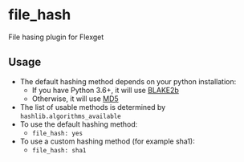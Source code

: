 # file_hash
File hasing plugin for Flexget

## Usage
- The default hashing method depends on your python installation:
  - If you have Python 3.6+, it will use [BLAKE2b](https://en.wikipedia.org/wiki/BLAKE_%28hash_function%29#BLAKE2)
  - Otherwise, it will use [MD5](https://en.wikipedia.org/wiki/MD5)
- The list of usable methods is determined by `hashlib.algorithms_available`
- To use the default hashing method:
  - `file_hash: yes`
- To use a custom hashing method (for example sha1):
  - `file_hash: sha1`
